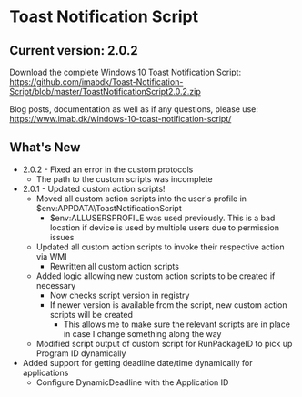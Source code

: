 # Toast Notification Script

## Current version: 2.0.2

Download the complete Windows 10 Toast Notification Script: https://github.com/imabdk/Toast-Notification-Script/blob/master/ToastNotificationScript2.0.2.zip

Blog posts, documentation as well as if any questions, please use: https://www.imab.dk/windows-10-toast-notification-script/

## What's New
 - 2.0.2 - Fixed an error in the custom protocols
   - The path to the custom scripts was incomplete
- 2.0.1 - Updated custom action scripts!
  - Moved all custom action scripts into the user's profile in $env:APPDATA\ToastNotificationScript
    - $env:ALLUSERSPROFILE was used previously. This is a bad location if device is used by multiple users due to permission issues
  - Updated all custom action scripts to invoke their respective action via WMI
    - Rewritten all custom action scripts
  - Added logic allowing new custom action scripts to be created if necessary
    - Now checks script version in registry
    - If newer version is available from the script, new custom action scripts will be created
      - This allows me to make sure the relevant scripts are in place in case I change something along the way
  - Modified script output of custom script for RunPackageID to pick up Program ID dynamically
- Added support for getting deadline date/time dynamically for applications     
  - Configure DynamicDeadline with the Application ID

